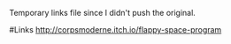 Temporary links file since I didn't push the original.

#Links
http://corpsmoderne.itch.io/flappy-space-program
